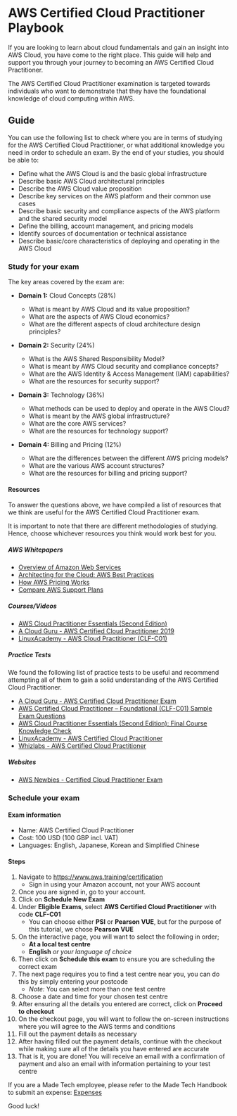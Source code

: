 # AWS Certified Cloud Practitioner Playbook

If you are looking to learn about cloud fundamentals and gain an insight into AWS Cloud, you have come to the right place. This guide will help and support you through your journey to becoming an AWS Certified Cloud Practitioner.

The AWS Certified Cloud Practitioner examination is targeted towards individuals who want to demonstrate that they have the foundational knowledge of cloud computing within AWS.

## Guide

You can use the following list to check where you are in terms of studying for the AWS Certified Cloud Practitioner, or what additional knowledge you need in order to schedule an exam. By the end of your studies, you should be able to:

* Define what the AWS Cloud is and the basic global infrastructure
* Describe basic AWS Cloud architectural principles
* Describe the AWS Cloud value proposition
* Describe key services on the AWS platform and their common use cases
* Describe basic security and compliance aspects of the AWS platform and the shared security model
* Define the billing, account management, and pricing models
* Identify sources of documentation or technical assistance
* Describe basic/core characteristics of deploying and operating in the AWS Cloud

### Study for your exam

The key areas covered by the exam are:

* **Domain 1:** Cloud Concepts (28%)
  * What is meant by AWS Cloud and its value proposition?
  * What are the aspects of AWS Cloud economics?
  * What are the different aspects of cloud architecture design principles?

* **Domain 2:** Security (24%)
  * What is the AWS Shared Responsibility Model?
  * What is meant by AWS Cloud security and compliance concepts?
  * What are the AWS Identity & Access Management (IAM) capabilities?
  * What are the resources for security support?

* **Domain 3:** Technology (36%)
  * What methods can be used to deploy and operate in the AWS Cloud?
  * What is meant by the AWS global infrastructure?
  * What are the core AWS services?
  * What are the resources for technology support?

* **Domain 4:** Billing and Pricing (12%)
  * What are the differences between the different AWS pricing models?
  * What are the various AWS account structures?
  * What are the resources for billing and pricing support?

#### Resources

To answer the questions above, we have compiled a list of resources that we think are useful for the AWS Certified Cloud Practitioner exam. 

It is important to note that there are different methodologies of studying. Hence, choose whichever resources you think would work best for you.

##### AWS Whitepapers
* [Overview of Amazon Web Services](https://d0.awsstatic.com/whitepapers/aws-overview.pdf)
* [Architecting for the Cloud: AWS Best Practices](https://d1.awsstatic.com/whitepapers/AWS_Cloud_Best_Practices.pdf)
* [How AWS Pricing Works](http://d1.awsstatic.com/whitepapers/aws_pricing_overview.pdf)
* [Compare AWS Support Plans](https://aws.amazon.com/premiumsupport/plans)

##### Courses/Videos
* [AWS Cloud Practitioner Essentials (Second Edition)](https://www.aws.training/Details/Curriculum?id=27076)
* [A Cloud Guru - AWS Certified Cloud Practitioner 2019](https://acloud.guru/learn/aws-certified-cloud-practitioner)
* [LinuxAcademy - AWS Cloud Practitioner (CLF-C01)](https://linuxacademy.com/course/aws-cloud-practitioner)

##### Practice Tests

We found the following list of practice tests to be useful and recommend attempting all of them to gain a solid understanding of the AWS Certified Cloud Practitioner.

* [A Cloud Guru - AWS Certified Cloud Practitioner Exam](https://acloud.guru/exam-simulator/start?courseId=aws-certified-cloud-practitioner)
* [AWS Certified Cloud Practitioner – Foundational (CLF-C01) Sample Exam Questions](https://d1.awsstatic.com/training-and-certification/Docs%20-%20Cloud%20Practitioner/AWS%20Certified%20Cloud%20Practioner_Sample%20Questions_v1.1_FINAL.PDF)
* [AWS Cloud Practitioner Essentials (Second Edition): Final Course Knowledge Check](https://www.aws.training/Details/eLearning?id=37545)
* [LinuxAcademy - AWS Certified Cloud Practitioner](https://beta.linuxacademy.com/#/challenges/details/25ef6f9b-cf3e-4bd4-aac4-4cc334584698)
* [Whizlabs - AWS Certified Cloud Practitioner](https://www.whizlabs.com/learn/course/aws-certified-cloud-practitioner-practice-tests)

##### Websites

* [AWS Newbies - Certified Cloud Practitioner Exam](https://awsnewbies.com/cloud-practitioner)

### Schedule your exam

#### Exam information
* Name: AWS Certified Cloud Practitioner
* Cost: 100 USD (100 GBP incl. VAT)
* Languages: English, Japanese, Korean and Simplified Chinese

#### Steps

1. Navigate to https://www.aws.training/certification 
    * Sign in using your Amazon account, not your AWS account
2. Once you are signed in, go to your account.
3. Click on **Schedule New Exam**
4. Under **Eligible Exams**, select **AWS Certified Cloud Practitioner** with code **CLF-C01**
    * You can choose either **PSI** or **Pearson VUE**, but for the purpose of this tutorial, we chose **Pearson VUE**
5. On the interactive page, you will want to select the following in order;
    * **At a local test centre**
    * **English** _or your language of choice_
6. Then click on **Schedule this exam** to ensure you are scheduling the correct exam
7. The next page requires you to find a test centre near you, you can do this by simply entering your postcode
    * _Note:_ You can select more than one test centre
8. Choose a date and time for your chosen test centre
9. After ensuring all the details you entered are correct, click on **Proceed to checkout**
10. On the checkout page, you will want to follow the on-screen instructions where you will agree to the AWS terms and conditions
11. Fill out the payment details as necessary
12. After having filled out the payment details, continue with the checkout while making sure all of the details you have entered are accurate
13. That is it, you are done! You will receive an email with a confirmation of payment and also an email with information pertaining to your test centre

If you are a Made Tech employee, please refer to the Made Tech Handbook to submit an expense: [Expenses](https://github.com/madetech/handbook/blob/master/guides/compensation/expenses.md)

Good luck!
